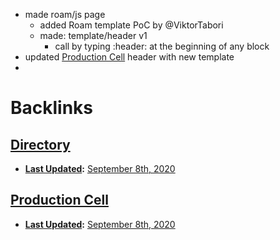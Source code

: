 - made roam/js page
    - added Roam template PoC by @ViktorTabori
    - made: template/header v1
        - call by typing :header: at the beginning of any block
- updated [Production Cell](<Production Cell.md>) header with new template
- 

# Backlinks
## [Directory](<Directory.md>)
- **[Last Updated](<Last Updated.md>):** [September 8th, 2020](<September 8th, 2020.md>)

## [Production Cell](<Production Cell.md>)
- **[Last Updated](<Last Updated.md>):** [September 8th, 2020](<September 8th, 2020.md>)

